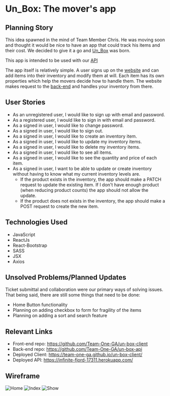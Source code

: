 # Un_Box: The mover's app

## Planning Story

This idea spawned in the mind of Team Member Chris. He was moving soon and thought it would be nice to have an app that could track his items and their cost. We decided to give it a go and [Un_Box](https://github.com/Team-One-GA/un-box-client) was born.

This app is intended to be used with our [API](https://github.com/Team-One-GA/un-box-api)

The app itself is relatively simple. A user signs up on the [website](https://team-one-ga.github.io/un-box-client/) and can add items into their inventory and modify them at will. Each item has its own properties which help the movers decide how to handle them. The website makes request to the [back-end](https://infinite-fjord-17311.herokuapp.com/) and handles your inventory from there.

## User Stories

- As an unregistered user, I would like to sign up with email and password.
- As a registered user, I would like to sign in with email and password.
- As a signed in user, I would like to change password.
- As a signed in user, I would like to sign out.
- As a signed in user, I would like to create an inventory item.
- As a signed in user, I would like to update my inventory items.
- As a signed in user, I would like to delete my inventory items.
- As a signed in user, I would like to see all items.
- As a signed in user, I would like to see the quantity and price of each item.
- As a signed in user, I want to be able to update or create inventory without having to know what my current inventory levels are.
  - If the product exists in the inventory, the app should make a PATCH request to update the existing item. If I don't have enough product (when reducing product counts) the app should not allow the update.
  - If the product does not exists in the inventory, the app should make a POST request to create the new item.


## Technologies Used

- JavaScript
- ReactJs
- React-Bootstrap
- SASS
- JSX
- Axios

## Unsolved Problems/Planned Updates

Ticket submittal and collaboration were our primary ways of solving issues. That being said, there are still some things that need to be done:

- Home Button functionality
- Planning on adding checkbox to form for fragility of the items
- Planning on adding a sort and search feature

## Relevant Links

- Front-end repo: https://github.com/Team-One-GA/un-box-client
- Back-end repo: https://github.com/Team-One-GA/un-box-api
- Deployed Client: https://team-one-ga.github.io/un-box-client/
- Deployed API: https://infinite-fjord-17311.herokuapp.com/

## Wireframe

![Home](https://i.imgur.com/b0wvJT7.png)
![Index](https://i.imgur.com/HiP1Ga6.png)
![Show](https://i.imgur.com/AVSPfcd.png)
